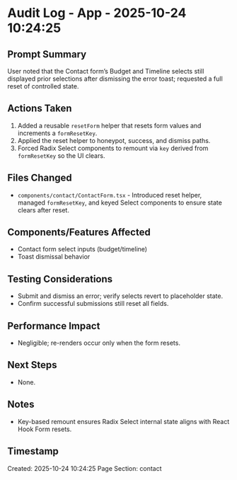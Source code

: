 # Audit Log - App - 2025-10-24 10:24:25

## Prompt Summary

User noted that the Contact form’s Budget and Timeline selects still displayed prior selections after dismissing the error toast; requested a full reset of controlled state.

## Actions Taken

1. Added a reusable `resetForm` helper that resets form values and increments a `formResetKey`.
2. Applied the reset helper to honeypot, success, and dismiss paths.
3. Forced Radix Select components to remount via `key` derived from `formResetKey` so the UI clears.

## Files Changed

- `components/contact/ContactForm.tsx` - Introduced reset helper, managed `formResetKey`, and keyed Select components to ensure state clears after reset.

## Components/Features Affected

- Contact form select inputs (budget/timeline)
- Toast dismissal behavior

## Testing Considerations

- Submit and dismiss an error; verify selects revert to placeholder state.
- Confirm successful submissions still reset all fields.

## Performance Impact

- Negligible; re-renders occur only when the form resets.

## Next Steps

- None.

## Notes

- Key-based remount ensures Radix Select internal state aligns with React Hook Form resets.

## Timestamp

Created: 2025-10-24 10:24:25
Page Section: contact
